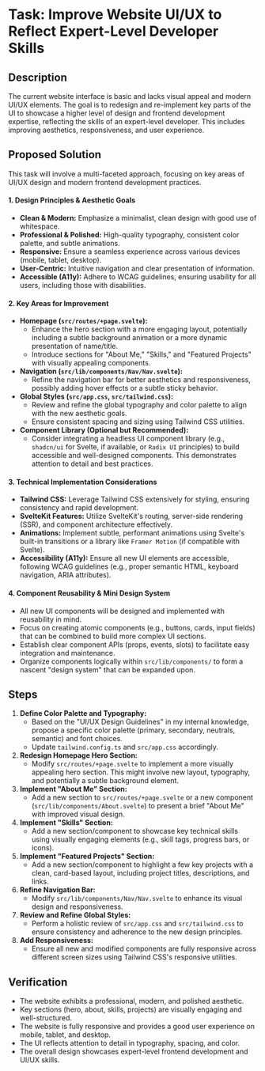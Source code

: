 # Task: Improve Website UI/UX to Reflect Expert-Level Developer Skills

## Description
The current website interface is basic and lacks visual appeal and modern UI/UX elements. The goal is to redesign and re-implement key parts of the UI to showcase a higher level of design and frontend development expertise, reflecting the skills of an expert-level developer. This includes improving aesthetics, responsiveness, and user experience.

## Proposed Solution

This task will involve a multi-faceted approach, focusing on key areas of UI/UX design and modern frontend development practices.

#### 1. Design Principles & Aesthetic Goals
*   **Clean & Modern:** Emphasize a minimalist, clean design with good use of whitespace.
*   **Professional & Polished:** High-quality typography, consistent color palette, and subtle animations.
*   **Responsive:** Ensure a seamless experience across various devices (mobile, tablet, desktop).
*   **User-Centric:** Intuitive navigation and clear presentation of information.
*   **Accessible (A11y):** Adhere to WCAG guidelines, ensuring usability for all users, including those with disabilities.

#### 2. Key Areas for Improvement
*   **Homepage (`src/routes/+page.svelte`):**
    *   Enhance the hero section with a more engaging layout, potentially including a subtle background animation or a more dynamic presentation of name/title.
    *   Introduce sections for "About Me," "Skills," and "Featured Projects" with visually appealing components.
*   **Navigation (`src/lib/components/Nav/Nav.svelte`):**
    *   Refine the navigation bar for better aesthetics and responsiveness, possibly adding hover effects or a subtle sticky behavior.
*   **Global Styles (`src/app.css`, `src/tailwind.css`):**
    *   Review and refine the global typography and color palette to align with the new aesthetic goals.
    *   Ensure consistent spacing and sizing using Tailwind CSS utilities.
*   **Component Library (Optional but Recommended):**
    *   Consider integrating a headless UI component library (e.g., `shadcn/ui` for Svelte, if available, or `Radix UI` principles) to build accessible and well-designed components. This demonstrates attention to detail and best practices.

#### 3. Technical Implementation Considerations
*   **Tailwind CSS:** Leverage Tailwind CSS extensively for styling, ensuring consistency and rapid development.
*   **SvelteKit Features:** Utilize SvelteKit's routing, server-side rendering (SSR), and component architecture effectively.
*   **Animations:** Implement subtle, performant animations using Svelte's built-in transitions or a library like `Framer Motion` (if compatible with Svelte).
*   **Accessibility (A11y):** Ensure all new UI elements are accessible, following WCAG guidelines (e.g., proper semantic HTML, keyboard navigation, ARIA attributes).

#### 4. Component Reusability & Mini Design System
*   All new UI components will be designed and implemented with reusability in mind.
*   Focus on creating atomic components (e.g., buttons, cards, input fields) that can be combined to build more complex UI sections.
*   Establish clear component APIs (props, events, slots) to facilitate easy integration and maintenance.
*   Organize components logically within `src/lib/components/` to form a nascent "design system" that can be expanded upon.

## Steps

1.  **Define Color Palette and Typography:**
    *   Based on the "UI/UX Design Guidelines" in my internal knowledge, propose a specific color palette (primary, secondary, neutrals, semantic) and font choices.
    *   Update `tailwind.config.ts` and `src/app.css` accordingly.
2.  **Redesign Homepage Hero Section:**
    *   Modify `src/routes/+page.svelte` to implement a more visually appealing hero section. This might involve new layout, typography, and potentially a subtle background element.
3.  **Implement "About Me" Section:**
    *   Add a new section to `src/routes/+page.svelte` or a new component (`src/lib/components/About.svelte`) to present a brief "About Me" with improved visual design.
4.  **Implement "Skills" Section:**
    *   Add a new section/component to showcase key technical skills using visually engaging elements (e.g., skill tags, progress bars, or icons).
5.  **Implement "Featured Projects" Section:**
    *   Add a new section/component to highlight a few key projects with a clean, card-based layout, including project titles, descriptions, and links.
6.  **Refine Navigation Bar:**
    *   Modify `src/lib/components/Nav/Nav.svelte` to enhance its visual design and responsiveness.
7.  **Review and Refine Global Styles:**
    *   Perform a holistic review of `src/app.css` and `src/tailwind.css` to ensure consistency and adherence to the new design principles.
8.  **Add Responsiveness:**
    *   Ensure all new and modified components are fully responsive across different screen sizes using Tailwind CSS's responsive utilities.

## Verification

*   The website exhibits a professional, modern, and polished aesthetic.
*   Key sections (hero, about, skills, projects) are visually engaging and well-structured.
*   The website is fully responsive and provides a good user experience on mobile, tablet, and desktop.
*   The UI reflects attention to detail in typography, spacing, and color.
*   The overall design showcases expert-level frontend development and UI/UX skills.
